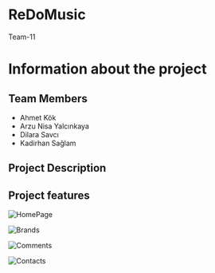 # ReDoMusic
Team-11


# Information about the project

## Team Members
- Ahmet Kök
- Arzu Nisa Yalcınkaya
- Dilara Savcı
- Kadirhan Sağlam


## Project Description



## Project features

![HomePage](https://github.com/ahmet-kok/ReDoMusic/assets/111875259/c6f2ce3a-55f4-4b60-9223-4c82c5056940)

![Brands](https://github.com/ahmet-kok/ReDoMusic/assets/111875259/6c029d23-54b7-4d42-8258-c11e96a082bc)

![Comments](https://github.com/ahmet-kok/ReDoMusic/assets/111875259/56b91979-5b81-4198-858c-4a3e0d03a686)

![Contacts](https://github.com/ahmet-kok/ReDoMusic/assets/111875259/b4bf3615-f47f-424e-9141-a2972500ad5a)
